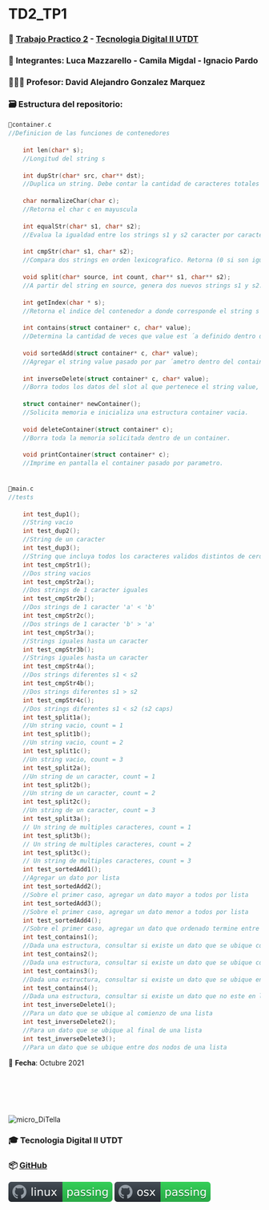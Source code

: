 # TD2_TP1

### 💾 [Trabajo Practico 2](https://github.com/IgnacioPardo/TD2_TP2/blob/main/Enunciado_TP2.pdf) - [Tecnologia Digital II UTDT](https://www.utdt.edu/ver_contenido.php?id_contenido=19866&id_item_menu=31534)

### 🧠 **Integrantes**: Luca Mazzarello - Camila Migdal - Ignacio Pardo

### 👨🏻‍🏫 **Profesor**: David Alejandro Gonzalez Marquez

### 🗃 **Estructura del repositorio**:
  

```C	
📄container.c	
//Definicion de las funciones de contenedores
	
	int len(char* s);
	//Longitud del string s

	int dupStr(char* src, char** dst);
	//Duplica un string. Debe contar la cantidad de caracteres totales de src y solicitar la memoria equivalente. Luego, debe copiar todos los caracteres a esta nueva area de memoria. El puntero al nuevo string se almacenara en el doble puntero dst. Ademas, como valor de retorno se debe retornar el tamaño del string

	char normalizeChar(char c);
	//Retorna el char c en mayuscula

	int equalStr(char* s1, char* s2);
	//Evalua la igualdad entre los strings s1 y s2 caracter por caracter

	int cmpStr(char* s1, char* s2);
	//Compara dos strings en orden lexicografico. Retorna (0 si son iguales, 1 si s1<s2, −1 si s2<s1)

	void split(char* source, int count, char** s1, char** s2);
	//A partir del string en source, genera dos nuevos strings s1 y s2. s1 debe contener los primeros count caracteres del string source, mientas que s2 debe contener los caracteres restantes. La memoria del string source pasado por parametro debe ser liberada. En caso que count supere la cantidad de caracteres totales de source, se debe retornar en s2 un string vacio. El parametro count es siempre un numero positivo

	int getIndex(char * s);
	//Retorna el indice del contenedor a donde corresponde el string s

	int contains(struct container* c, char* value);
	//Determina la cantidad de veces que value est ́a definido dentro de container. Debe retonar la cantidad de apariciones del dato.

	void sortedAdd(struct container* c, char* value);
	//Agregar el string value pasado por par ́ametro dentro del container, respetando los invariantes de la estructura indicados anteriormente.

	int inverseDelete(struct container* c, char* value);
	//Borra todos los datos del slot al que pertenece el string value, menos todas las copias que existan del string value. Debe retonar la cantidad de datos que fueron borrados.	

	struct container* newContainer();
	//Solicita memoria e inicializa una estructura container vacia.

	void deleteContainer(struct container* c);
	//Borra toda la memoria solicitada dentro de un container.

	void printContainer(struct container* c);
	//Imprime en pantalla el container pasado por parametro.


📄main.c
//tests

	int test_dup1();
	//String vacio
	int test_dup2();
	//String de un caracter
	int test_dup3();
	//String que incluya todos los caracteres validos distintos de cero
	int test_cmpStr1();
	//Dos string vacios
	int test_cmpStr2a();
	//Dos strings de 1 caracter iguales
	int test_cmpStr2b();
	//Dos strings de 1 caracter 'a' < 'b'
	int test_cmpStr2c();
	//Dos strings de 1 caracter 'b' > 'a'
	int test_cmpStr3a();
	//Strings iguales hasta un caracter
	int test_cmpStr3b();
	//Strings iguales hasta un caracter
	int test_cmpStr4a();
	//Dos strings diferentes s1 < s2
	int test_cmpStr4b();
	//Dos strings diferentes s1 > s2
	int test_cmpStr4c();
	//Dos strings diferentes s1 < s2 (s2 caps)
	int test_split1a();
	//Un string vacio, count = 1
	int test_split1b();
	//Un string vacio, count = 2
	int test_split1c();
	//Un string vacio, count = 3
	int test_split2a();
	//Un string de un caracter, count = 1
	int test_split2b();
	//Un string de un caracter, count = 2
	int test_split2c();
	//Un string de un caracter, count = 3
	int test_split3a();
	// Un string de multiples caracteres, count = 1
	int test_split3b();
	// Un string de multiples caracteres, count = 2
	int test_split3c();
	// Un string de multiples caracteres, count = 3
	int test_sortedAdd1();
	//Agregar un dato por lista
	int test_sortedAdd2();
	//Sobre el primer caso, agregar un dato mayor a todos por lista
	int test_sortedAdd3();
	//Sobre el primer caso, agregar un dato menor a todos por lista
	int test_sortedAdd4();
	//Sobre el primer caso, agregar un dato que ordenado termine entre dos elementos
	int test_contains1();
	//Dada una estructura, consultar si existe un dato que se ubique como ultimo dato de alguna de las listas
	int test_contains2();
	//Dada una estructura, consultar si existe un dato que se ubique como primer dato de algunade las listas
	int test_contains3();
	//Dada una estructura, consultar si existe un dato que se ubique en el medio de una lista
	int test_contains4();
	//Dada una estructura, consultar si existe un dato que no este en la lista
	int test_inverseDelete1();
	//Para un dato que se ubique al comienzo de una lista
	int test_inverseDelete2();
	//Para un dato que se ubique al final de una lista
	int test_inverseDelete3();
	//Para un dato que se ubique entre dos nodos de una lista

```		

        
📅 **Fecha**: Octubre 2021

<br/><br/><br/><br/>

<img width="100" alt="micro_DiTella" src="https://user-images.githubusercontent.com/65306107/132214134-ac5df2b8-353e-46b2-9c6e-ab9f0429a767.png"> 

### 🎓 Tecnologia Digital II UTDT
### 📦 [GitHub](https://github.com/IgnacioPardo/TD2_TP2)

[![Linux Build Status](https://github.com/IgnacioPardo/TD2_TP2/blob/main/badge_Linux.svg)](https://replit.com/@IgnacioPardo/TD2TP2)
[![macOS Build Status](https://github.com/IgnacioPardo/TD2_TP2/blob/main/badge_macOS.svg)](https://github.com/IgnacioPardo/TD2_TP2)
